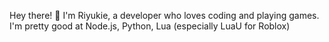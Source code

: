 Hey there! 👋 I'm Riyukie, a developer who loves coding and playing games. I'm pretty good at Node.js, Python, Lua (especially LuaU for Roblox)
